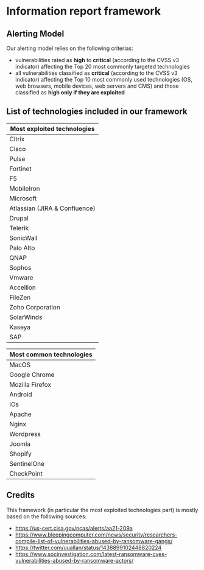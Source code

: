 # Information report framework

## Alerting Model

Our alerting model relies on the following criterias:
- vulnerabilities rated as **high** to **critical** (according to the CVSS v3 indicator) affecting the Top 20 most commonly targeted technologies 
- all vulnerabilities classified as **critical** (according to the CVSS v3 indicator) affecting the Top 10 most commonly used technologies (OS, web browsers, mobile devices, web servers and CMS) and those classified as **high only if they are exploited**

## List of technologies included in our framework

| Most exploited technologies |
|-----------------------------|
| Citrix                      |
| Cisco                       |
| Pulse                       |
| Fortinet                    |
| F5                          |
| MobileIron                  |
| Microsoft                   |
| Atlassian (JIRA & Confluence)|
| Drupal                      |
| Telerik                     |
| SonicWall                   |
| Palo Alto                   |
| QNAP                        |
| Sophos                      |
| Vmware                      |
| Accellion                   |
| FileZen                     |
| Zoho Corporation            |
| SolarWinds                  |
| Kaseya                      |
| SAP                         |


| Most common technologies |
|--------------------------|
| MacOS                    |
| Google Chrome            |
| Mozilla Firefox          |
| Android                  |
| iOs                      |
| Apache                   |
| Nginx                    |
| Wordpress                |
| Joomla                   |
| Shopify                  |
| SentinelOne              |
| CheckPoint               |

## Credits

This framework (in particular the most exploited technologies part) is mostly based on the following sources:
- https://us-cert.cisa.gov/ncas/alerts/aa21-209a
- https://www.bleepingcomputer.com/news/security/researchers-compile-list-of-vulnerabilities-abused-by-ransomware-gangs/
- https://twitter.com/uuallan/status/1438899102448820224
- https://www.socinvestigation.com/latest-ransomware-cves-vulnerabilities-abused-by-ransomware-actors/
